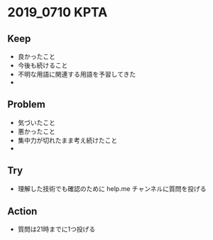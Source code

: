# 2019_0710 KPTA 

## Keep
* 良かったこと
* 今後も続けること
* 不明な用語に関連する用語を予習してきた
* 
## Problem
* 気づいたこと
* 悪かったこと
* 集中力が切れたまま考え続けたこと
* 
## Try
* 理解した技術でも確認のために help.me チャンネルに質問を投げる


## Action
* 質問は21時までに1つ投げる
